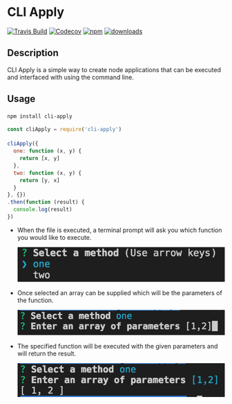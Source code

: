 # CLI Apply

[![Travis Build](https://img.shields.io/travis/rphansen91/cli-apply.svg?style=flat-square)](https://travis-ci.org/rphansen91/cli-apply)
[![Codecov](https://img.shields.io/codecov/c/github/rphansen91/cli-apply.svg?style=flat-square)](https://codecov.io/gh/rphansen91/cli-apply)
[![npm](https://img.shields.io/npm/v/cli-apply.svg?style=flat-square)](https://www.npmjs.com/package/cli-apply)
[![downloads](https://img.shields.io/npm/dw/cli-apply.svg?style=flat-square)](https://www.npmjs.com/package/cli-apply)

## Description

CLI Apply is a simple way to create node applications that can be executed and interfaced with using the command line.

## Usage

`npm install cli-apply`

```js
const cliApply = require('cli-apply')

cliApply({
  one: function (x, y) {
    return [x, y]
  },
  two: function (x, y) {
    return [y, x]
  }
}, {})
.then(function (result) {
  console.log(result)
})
```

- When the file is executed, a terminal prompt will ask you which function you would like to execute.

  ![images/usage1.png](./images/usage1.png)

- Once selected an array can be supplied which will be the parameters of the function.

  ![images/usage2.png](./images/usage2.png)

- The specified function will be executed with the given parameters and will return the result.

  ![images/usage3.png](./images/usage3.png)
